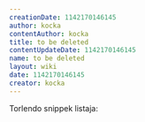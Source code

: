 ```yaml
---
creationDate: 1142170146145 
author: kocka 
contentAuthor: kocka 
title: to be deleted 
contentUpdateDate: 1142170146145 
name: to be deleted 
layout: wiki 
date: 1142170146145 
creator: kocka 
---
```

Torlendo snippek listaja:


